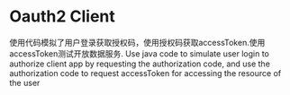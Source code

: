 # Oauth2 Client

使用代码模拟了用户登录获取授权码，使用授权码获取accessToken.使用accessToken测试开放数据服务.
Use java code to simulate user login to authorize client app by requesting the authorization code, and use the authorization code to request accessToken for accessing the resource of the user
